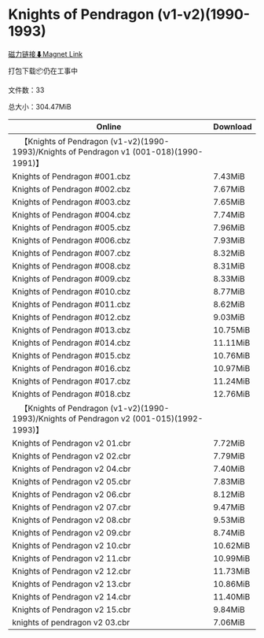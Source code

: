 # Knights of Pendragon (v1-v2)(1990-1993)

[磁力链接⬇Magnet Link](magnet:?xt=urn:btih:cacd97d889a513d49154c7ceb1b3c632508d39c1&dn=Knights%20of%20Pendragon%20%28v1-v2%29%281990-1993%29)

打包下载📦仍在工事中

文件数：33

总大小：304.47MiB

Online | Download
--- | ---
&emsp;【Knights of Pendragon (v1-v2)(1990-1993)/Knights of Pendragon v1 (001-018)(1990-1991)】 | 
Knights of Pendragon #001.cbz | 7.43MiB
Knights of Pendragon #002.cbz | 7.67MiB
Knights of Pendragon #003.cbz | 7.65MiB
Knights of Pendragon #004.cbz | 7.74MiB
Knights of Pendragon #005.cbz | 7.96MiB
Knights of Pendragon #006.cbz | 7.93MiB
Knights of Pendragon #007.cbz | 8.32MiB
Knights of Pendragon #008.cbz | 8.31MiB
Knights of Pendragon #009.cbz | 8.33MiB
Knights of Pendragon #010.cbz | 8.77MiB
Knights of Pendragon #011.cbz | 8.62MiB
Knights of Pendragon #012.cbz | 9.03MiB
Knights of Pendragon #013.cbz | 10.75MiB
Knights of Pendragon #014.cbz | 11.11MiB
Knights of Pendragon #015.cbz | 10.76MiB
Knights of Pendragon #016.cbz | 10.97MiB
Knights of Pendragon #017.cbz | 11.24MiB
Knights of Pendragon #018.cbz | 12.76MiB
&emsp;【Knights of Pendragon (v1-v2)(1990-1993)/Knights of Pendragon v2 (001-015)(1992-1993)】 | 
Knights of Pendragon v2 01.cbr | 7.72MiB
Knights of Pendragon v2 02.cbr | 7.79MiB
Knights of Pendragon v2 04.cbr | 7.40MiB
Knights of Pendragon v2 05.cbr | 7.83MiB
Knights of Pendragon v2 06.cbr | 8.12MiB
Knights of Pendragon v2 07.cbr | 9.47MiB
Knights of Pendragon v2 08.cbr | 9.53MiB
Knights of Pendragon v2 09.cbr | 8.74MiB
Knights of Pendragon v2 10.cbr | 10.62MiB
Knights of Pendragon v2 11.cbr | 10.99MiB
Knights of Pendragon v2 12.cbr | 11.73MiB
Knights of Pendragon v2 13.cbr | 10.86MiB
Knights of Pendragon v2 14.cbr | 11.40MiB
Knights of Pendragon v2 15.cbr | 9.84MiB
knights of pendragon v2 03.cbr | 7.06MiB